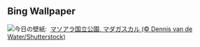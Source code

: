 ## Bing Wallpaper
![](https://www.bing.com/th?id=OHR.MadagascarRiver_JA-JP3088024510_UHD.jpg&w=1000)今日の壁紙: &nbsp;[マソアラ国立公園, マダガスカル (© Dennis van de Water/Shutterstock)](https://www.bing.com/th?id=OHR.MadagascarRiver_JA-JP3088024510_UHD.jpg)
<br><br/>
